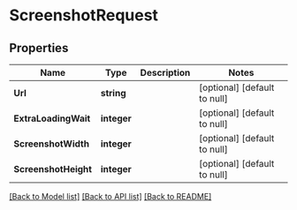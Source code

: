 # ScreenshotRequest

## Properties
Name | Type | Description | Notes
------------ | ------------- | ------------- | -------------
**Url** | **string** |  | [optional] [default to null]
**ExtraLoadingWait** | **integer** |  | [optional] [default to null]
**ScreenshotWidth** | **integer** |  | [optional] [default to null]
**ScreenshotHeight** | **integer** |  | [optional] [default to null]

[[Back to Model list]](../README.md#documentation-for-models) [[Back to API list]](../README.md#documentation-for-api-endpoints) [[Back to README]](../README.md)



